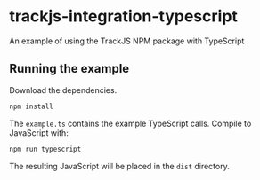trackjs-integration-typescript
================================

An example of using the TrackJS NPM package with TypeScript

## Running the example

Download the dependencies.

```bash
npm install
```

The `example.ts` contains the example TypeScript calls. Compile to JavaScript with:

```bash
npm run typescript
```

The resulting JavaScript will be placed in the `dist` directory.

